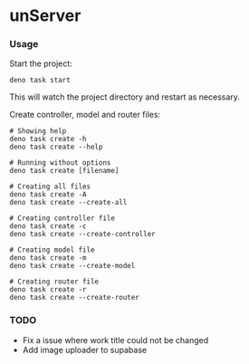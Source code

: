 # unServer

### Usage

Start the project:

```
deno task start
```

This will watch the project directory and restart as necessary.

Create controller, model and router files:

```
# Showing help
deno task create -h
deno task create --help

# Running without options
deno task create [filename]

# Creating all files
deno task create -A
deno task create --create-all

# Creating controller file
deno task create -c
deno task create --create-controller

# Creating model file
deno task create -m
deno task create --create-model

# Creating router file
deno task create -r
deno task create --create-router
```

### TODO

- Fix a issue where work title could not be changed
- Add image uploader to supabase